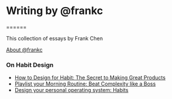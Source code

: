 # Writing by @frankc
======

This collection of essays by Frank Chen

[About @frankc](https://github.com/fxchen/frankc/blob/master/2014%20May/hello-world.md)

### On Habit Design

- [How to Design for Habit: The Secret to Making Great Products](https://github.com/fxchen/frankc/blob/master/2014%20July/design-for-habit.md)
- [Playlist your Morning Routine: Beat Complexity like a Boss](https://github.com/fxchen/frankc/blob/master/2014%20July/morning-routines.md)
- [Design your personal operating system: Habits](https://github.com/fxchen/frankc/blob/master/2014%20May/habits.md)
